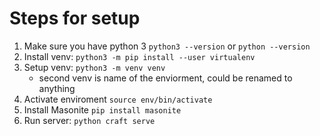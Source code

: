 # Steps for setup
1. Make sure you have python 3 `python3 --version` or `python --version`
2. Install venv: `python3 -m pip install --user virtualenv`
3. Setup venv: `python3 -m venv venv`
    - second venv is name of the enviorment, could be renamed to anything
4. Activate enviroment `source env/bin/activate`
5. Install Masonite `pip install masonite`
6. Run server: `python craft serve`
